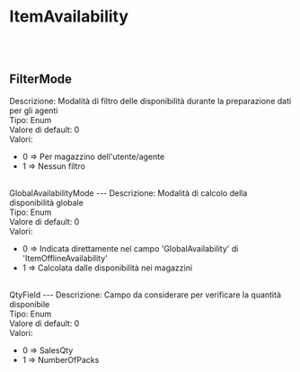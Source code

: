 # ItemAvailability

<br><br> 

FilterMode 
---
Descrizione:  Modalità di filtro delle disponibilità durante la preparazione dati per gli agenti <br> 
Tipo: Enum <br> 
Valore di default: 0 <br>
Valori:
<ul> 
<li>0 => Per magazzino dell'utente/agente</li>
<li>1 => Nessun filtro</li>
</ul><br>
GlobalAvailabilityMode 
---
Descrizione:  Modalità di calcolo della disponibilità globale <br> 
Tipo: Enum <br> 
Valore di default: 0 <br>
Valori:
<ul> 
<li>0 => Indicata direttamente nel campo 'GlobalAvailability' di 'ItemOfflineAvailability'</li>
<li>1 => Calcolata dalle disponibilità nei magazzini</li>
</ul><br>
QtyField 
---
Descrizione:  Campo da considerare per verificare la quantità disponibile <br> 
Tipo: Enum <br> 
Valore di default: 0 <br>
Valori:
<ul> 
<li>0 => SalesQty</li>
<li>1 => NumberOfPacks</li>
</ul><br>

